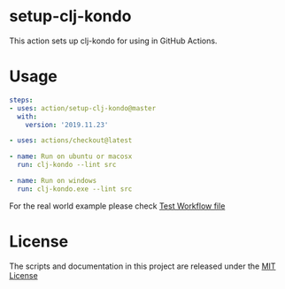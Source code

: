 # setup-clj-kondo

This action sets up clj-kondo for using in GitHub Actions.

# Usage

```yaml
steps:
- uses: action/setup-clj-kondo@master
  with:
    version: '2019.11.23'

- uses: actions/checkout@latest

- name: Run on ubuntu or macosx
  run: clj-kondo --lint src

- name: Run on windows
  run: clj-kondo.exe --lint src
```

For the real world example please check [Test Workflow file](https://github.com/DeLaGuardo/setup-clj-kondo/blob/master/.github/workflows/test.yml)

# License

The scripts and documentation in this project are released under the [MIT License](LICENSE)
